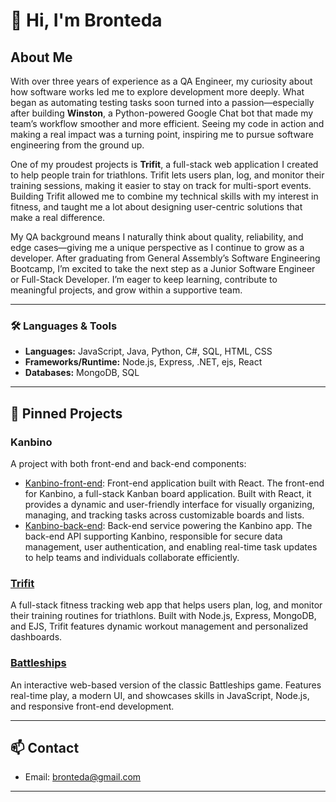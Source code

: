 # 👋 Hi, I'm Bronteda

## About Me

With over three years of experience as a QA Engineer, my curiosity about how software works led me to explore development more deeply. What began as automating testing tasks soon turned into a passion—especially after building **Winston**, a Python-powered Google Chat bot that made my team’s workflow smoother and more efficient. Seeing my code in action and making a real impact was a turning point, inspiring me to pursue software engineering from the ground up.

One of my proudest projects is **Trifit**, a full-stack web application I created to help people train for triathlons. Trifit lets users plan, log, and monitor their training sessions, making it easier to stay on track for multi-sport events. Building Trifit allowed me to combine my technical skills with my interest in fitness, and taught me a lot about designing user-centric solutions that make a real difference.

My QA background means I naturally think about quality, reliability, and edge cases—giving me a unique perspective as I continue to grow as a developer. After graduating from General Assembly’s Software Engineering Bootcamp, I’m excited to take the next step as a Junior Software Engineer or Full-Stack Developer. I’m eager to keep learning, contribute to meaningful projects, and grow within a supportive team.

---

### 🛠️ Languages & Tools

- **Languages:** JavaScript, Java, Python, C#, SQL, HTML, CSS
- **Frameworks/Runtime:** Node.js, Express, .NET, ejs, React
- **Databases:** MongoDB, SQL

---

## 📌 Pinned Projects

### Kanbino
A project with both front-end and back-end components:
- [Kanbino-front-end](https://github.com/Bronteda/Kanbino-front-end): Front-end application built with React.
  The front-end for Kanbino, a full-stack Kanban board application. Built with React, it provides a dynamic and user-friendly interface for visually organizing, managing, and tracking tasks across customizable boards and lists.
- [Kanbino-back-end](https://github.com/Bronteda/Kanbino-back-end): Back-end service powering the Kanbino app.
  The back-end API supporting Kanbino, responsible for secure data management, user authentication, and enabling real-time task updates to help teams and individuals collaborate efficiently.
### [Trifit](https://github.com/Bronteda/TRIFIT)
A full-stack fitness tracking web app that helps users plan, log, and monitor their training routines for triathlons. Built with Node.js, Express, MongoDB, and EJS, Trifit features dynamic workout management and personalized dashboards.

### [Battleships](https://github.com/Bronteda/battleships)
An interactive web-based version of the classic Battleships game. Features real-time play, a modern UI, and showcases skills in JavaScript, Node.js, and responsive front-end development.

---

## 📫 Contact

- Email: [bronteda@gmail.com](mailto:bronteda@gmail.com)

---
